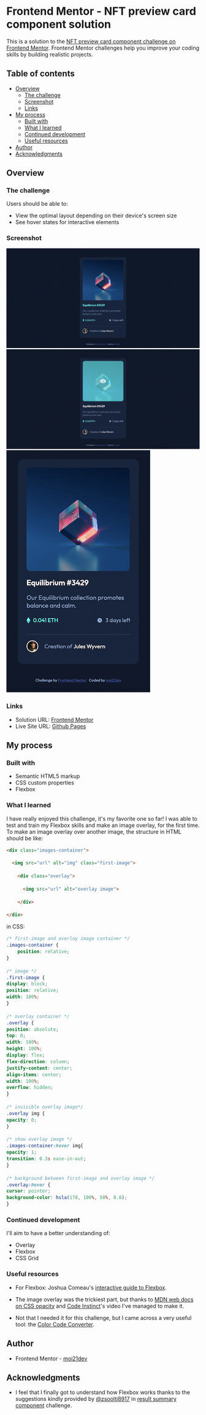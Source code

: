 # Frontend Mentor - NFT preview card component solution

This is a solution to the [NFT preview card component challenge on Frontend Mentor](https://www.frontendmentor.io/challenges/nft-preview-card-component-SbdUL_w0U). Frontend Mentor challenges help you improve your coding skills by building realistic projects. 

## Table of contents

- [Overview](#overview)
  - [The challenge](#the-challenge)
  - [Screenshot](#screenshot)
  - [Links](#links)
- [My process](#my-process)
  - [Built with](#built-with)
  - [What I learned](#what-i-learned)
  - [Continued development](#continued-development)
  - [Useful resources](#useful-resources)
- [Author](#author)
- [Acknowledgments](#acknowledgments)

## Overview

### The challenge

Users should be able to:

- View the optimal layout depending on their device's screen size
- See hover states for interactive elements

### Screenshot

![Desktop](./screenshots/desktop.png)
![Desktop hover](./screenshots/desktop-hover.jpg)
![Mobile](./screenshots/mobile.png)

### Links

- Solution URL: [Frontend Mentor](https://www.frontendmentor.io/solutions/nft-card-flexbox-mastery-and-hover-trickeries-8rehD6UUlh)
- Live Site URL: [Github Pages](https://moi21dev.github.io/ntf-card/)

## My process

### Built with

- Semantic HTML5 markup
- CSS custom properties
- Flexbox

### What I learned

I have really enjoyed this challenge, it's my favorite one so far! I was able to test and train my Flexbox skills and make an image overlay, for the first time.
To make an image overlay over another image, the structure in HTML should be like:
```html
<div class="images-container">

  <img src="url" alt="img" class="first-image">

    <div class="overlay">

      <img src="url" alt="overlay image">

    </div>

</div>
```

in CSS:
```css
/* first-image and overlay image container */
.images-container {
    position: relative;
}

/* image */
.first-image {
display: block;
position: relative;
width: 100%;
}

/* overlay container */
.overlay {
position: absolute;
top: 0;
width: 100%;
height: 100%;
display: flex;
flex-direction: column;
justify-content: center;
align-items: center;
width: 100%;
overflow: hidden;
}

/* invisible overlay image*/
.overlay img {
opacity: 0;
}

/* show overlay image */
.images-container:hover img{
opacity: 1;
transition: 0.3s ease-in-out;
}

/* background between first-image and overlay image */
.overlay:hover {
cursor: pointer;
background-color: hsla(178, 100%, 50%, 0.6);
}
```

### Continued development

I'll aim to have a better understanding of:
* Overlay
* Flexbox
* CSS Grid

### Useful resources

- For Flexbox: Joshua Comeau's [interactive guide to Flexbox](https://www.joshwcomeau.com/css/interactive-guide-to-flexbox/).

- The image overlay was the trickiest part, but thanks to [MDN web docs on CSS opacity](https://developer.mozilla.org/en-US/docs/Web/CSS/opacity) and [Code Instinct](https://www.youtube.com/watch?v=yfg9ChTmuKM)'s video I've managed to make it.

- Not that I needed it for this challenge, but I came across a very useful tool: the [Color Code Converter](https://web-toolbox.dev/en/tools/color-converter).

## Author
- Frontend Mentor - [moi21dev](https://www.frontendmentor.io/profile/moi21dev)

## Acknowledgments
* I feel that I finally got to understand how Flexbox works thanks to the suggestions kindly provided by [@zsoolti8917](https://www.frontendmentor.io/profile/zsoltvarju) in [result summary component](https://github.com/moi21dev/results-summary-component.git) challenge.
